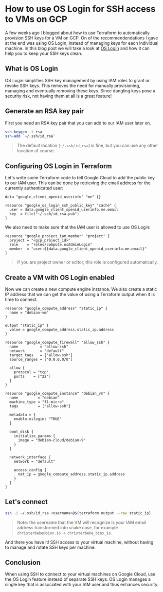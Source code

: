# How to use OS Login for SSH access to VMs on GCP

A few weeks ago I blogged about how to use Terraform to automatically provision SSH keys for a VM on GCP.
On of the recommendendations I gave at the end was using OS Login, instead of managing keys for each individual machine.
In this blog post we will take a look at [OS Login](https://cloud.google.com/compute/docs/instances/managing-instance-access) and how it can help you to keep your SSH keys clean.

## What is OS Login

OS Login simplifies SSH key management by using IAM roles to grant or revoke SSH keys.
This removes the need for manually provisioning, managing and eventually removing these keys.
Since dangling keys pose a security risk, not having them at all is a great feature!

## Generate an RSA key pair

First you need an RSA key pair that you can add to our IAM user later on.

```bash
ssh-keygen -t rsa
ssh-add `~/.ssh/id_rsa`
```

> The default location (`~/.ssh/id_rsa`) is fine, but you can use any other location of course.

## Configuring OS Login in Terraform

Let's write some Terraform code to tell Google Cloud to add the public key to our IAM user.
This can be done by retrieving the email address for the currently authenticated user:

```hcl
data "google_client_openid_userinfo" "me" {}

resource "google_os_login_ssh_public_key" "cache" {
  user = data.google_client_openid_userinfo.me.email
  key  = file("~/.ssh/id_rsa.pub")
}
```

We also need to make sure that the IAM user is allowed to use OS Login:

```hcl
resource "google_project_iam_member" "project" {
  project = "<gcp_project_id>"
  role    = "roles/compute.osAdminLogin"
  member  = "user:${data.google_client_openid_userinfo.me.email}"
}
```

> If you are project owner or editor, this role is configured automatically.

## Create a VM with OS Login enabled

Now we can create a new compute engine instance.
We also create a static IP address that we can get the value of using a Terraform output when it is time to connect.

```hcl
resource "google_compute_address" "static_ip" {
  name = "debian-vm"
}

output "static_ip" {
  value = google_compute_address.static_ip.address
}

resource "google_compute_firewall" "allow_ssh" {
  name          = "allow-ssh"
  network       = "default"
  target_tags   = ["allow-ssh"]
  source_ranges = ["0.0.0.0/0"]

  allow {
    protocol = "tcp"
    ports    = ["22"]
  }
}

resource "google_compute_instance" "debian_vm" {
  name         = "debian"
  machine_type = "f1-micro"
  tags         = ["allow-ssh"]

  metadata = {
    enable-oslogin: "TRUE"
  }

  boot_disk {
    initialize_params {
      image = "debian-cloud/debian-9"
    }
  }

  network_interface {
    network = "default"

    access_config {
      nat_ip = google_compute_address.static_ip.address
    }
  }
}
```

## Let's connect

```bash
ssh -i ~/.ssh/id_rsa <username>@$(terraform output --raw static_ip)
```

> Note: the username that the VM will recognize is your IAM email address transformed into snake case, for example `christerbeke@binx.io` -> `christerbeke_binx_io`.

And there you have it! SSH access to your virtual machine, without having to manage and rotate SSH keys per machine.

## Conclusion

When using SSH to connect to your virtual machines on Google Cloud, use the OS Login feature instead of separate SSH keys.
OS Login manages a single key that is associated with your IAM user and thus enhances security.
